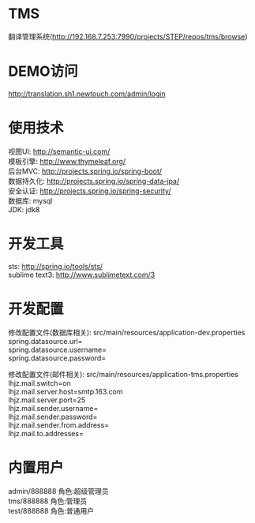 # TMS
翻译管理系统(http://192.168.7.253:7990/projects/STEP/repos/tms/browse)

# DEMO访问
http://translation.sh1.newtouch.com/admin/login

# 使用技术
视图UI: http://semantic-ui.com/  
模板引擎: http://www.thymeleaf.org/  
后台MVC: http://projects.spring.io/spring-boot/  
数据持久化: http://projects.spring.io/spring-data-jpa/  
安全认证: http://projects.spring.io/spring-security/  
数据库: mysql  
JDK: jdk8  

# 开发工具
sts: http://spring.io/tools/sts/  
sublime text3: http://www.sublimetext.com/3  

# 开发配置
修改配置文件(数据库相关): src/main/resources/application-dev.properties  
spring.datasource.url=  
spring.datasource.username=  
spring.datasource.password=  

修改配置文件(邮件相关): src/main/resources/application-tms.properties  
lhjz.mail.switch=on  
lhjz.mail.server.host=smtp.163.com  
lhjz.mail.server.port=25  
lhjz.mail.sender.username=  
lhjz.mail.sender.password=  
lhjz.mail.sender.from.address=  
lhjz.mail.to.addresses=  

# 内置用户
admin/888888 角色:超级管理员  
tms/888888 角色:管理员  
test/888888 角色:普通用户  

 
